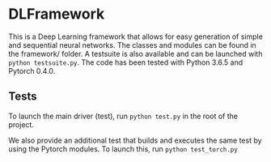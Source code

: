 # DLFramework

This is a Deep Learning framework that allows for easy generation of simple and
sequential neural networks. The classes and modules can be found in the framework/
folder. A testsuite is also available and can be launched with
`python testsuite.py`. The code has been tested with Python 3.6.5 and
Pytorch 0.4.0.

Tests
-----
To launch the main driver (test), run `python test.py` in the root of the
project.

We also provide an additional test that builds and executes the same test by
using the Pytorch modules. To launch this, run `python test_torch.py`
